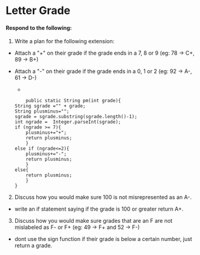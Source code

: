 # Letter Grade
#### Respond to the following:

1. Write a plan for the following extension:
  * Attach a "+" on their grade if the grade ends in a 7, 8 or 9 (eg: 78 -> C+, 89 -> B+)
  * Attach a "-" on their grade if the grade ends in a 0, 1 or 2 (eg: 92 -> A-, 61 -> D-)

    * 
    ```
        public static String pm(int grade){
    String sgrade ="" + grade;
    String plusminus="";
    sgrade = sgrade.substring(sgrade.length()-1);
    int ngrade =  Integer.parseInt(sgrade);
    if (ngrade >= 7){
        plusminus+="+";
        return plusminus;
        }
    else if (ngrade<=2){
        plusminus+="-";
        return plusminus;
        }
    else{
        return plusminus;
        }
    }
    ```

2. Discuss how you would make sure 100 is not misrepresented as an A-.
  * write an if statement saying if the grade is 100 or greater return A+.


3. Discuss how you would make sure grades that are an F are not mislabeled as F- or F+ (eg: 49 -> F+ and 52 -> F-)
  * dont use the sign function if their grade is below a certain number, just return a grade.
